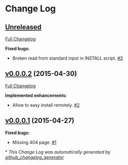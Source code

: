 # Change Log

## [Unreleased](https://github.com/ctubio/ctubio.github.io/tree/HEAD)

[Full Changelog](https://github.com/ctubio/ctubio.github.io/compare/v0.0.0.2...HEAD)

**Fixed bugs:**

- Broken read from standard input in INSTALL script. [\#3](https://github.com/ctubio/ctubio.github.io/issues/3)

## [v0.0.0.2](https://github.com/ctubio/ctubio.github.io/tree/v0.0.0.2) (2015-04-30)

[Full Changelog](https://github.com/ctubio/ctubio.github.io/compare/v0.0.0.1...v0.0.0.2)

**Implemented enhancements:**

- Allow to easy install remotely. [\#2](https://github.com/ctubio/ctubio.github.io/issues/2)

## [v0.0.0.1](https://github.com/ctubio/ctubio.github.io/tree/v0.0.0.1) (2015-04-27)

**Fixed bugs:**

- Missing 404 page. [\#1](https://github.com/ctubio/ctubio.github.io/issues/1)



\* *This Change Log was automatically generated by [github_changelog_generator](https://github.com/skywinder/Github-Changelog-Generator)*